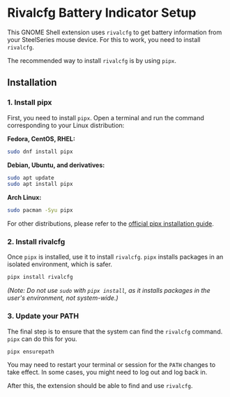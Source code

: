 # Rivalcfg Battery Indicator Setup

This GNOME Shell extension uses `rivalcfg` to get battery information from your SteelSeries mouse device. For this to work, you need to install `rivalcfg`.

The recommended way to install `rivalcfg` is by using `pipx`.

## Installation

### 1. Install pipx

First, you need to install `pipx`. Open a terminal and run the command corresponding to your Linux distribution:

**Fedora, CentOS, RHEL:**
```bash
sudo dnf install pipx
```

**Debian, Ubuntu, and derivatives:**
```bash
sudo apt update
sudo apt install pipx
```

**Arch Linux:**
```bash
sudo pacman -Syu pipx
```

For other distributions, please refer to the [official pipx installation guide](https://pipx.pypa.io/stable/installation/).

### 2. Install rivalcfg

Once `pipx` is installed, use it to install `rivalcfg`. `pipx` installs packages in an isolated environment, which is safer.

```bash
pipx install rivalcfg
```
*(Note: Do not use `sudo` with `pipx install`, as it installs packages in the user's environment, not system-wide.)*

### 3. Update your PATH

The final step is to ensure that the system can find the `rivalcfg` command. `pipx` can do this for you.

```bash
pipx ensurepath
```

You may need to restart your terminal or session for the `PATH` changes to take effect. In some cases, you might need to log out and log back in.

After this, the extension should be able to find and use `rivalcfg`.
